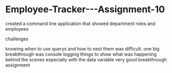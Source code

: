 # Employee-Tracker---Assignment-10


created a command line application that showed department roles and employees

challenges

knowing when to use querys and how to nest them was difficult. one big breakthrough was console logging things to show what was happening behind the scenes especially with the data variable
very good breakthrough assignment